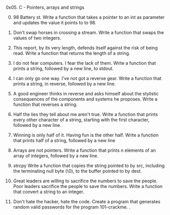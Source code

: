 0x05. C - Pointers, arrays and strings

0. 98 Battery st.
Write a function that takes a pointer to an int as parameter and updates the value it points to to 98.

1. Don't swap horses in crossing a stream.
Write a function that swaps the values of two integers.

2. This report, by its very length, defends itself against the risk of being read.
Write a function that returns the length of a string.

3. I do not fear computers. I fear the lack of them.
Write a function that prints a string, followed by a new line, to stdout.

4. I can only go one way. I've not got a reverse gear.
Write a function that prints a string, in reverse, followed by a new line.

5. A good engineer thinks in reverse and asks himself about the stylistic consequences of the components and systems he proposes.
Write a function that reverses a string.

6. Half the lies they tell about me aren't true.
Write a function that prints every other character of a string, starting with the first character, followed by a new line.

7. Winning is only half of it. Having fun is the other half.
Write a function that prints half of a string, followed by a new line

8. Arrays are not pointers.
Write a function that prints n elements of an array of integers, followed by a new line.

9. strcpy
Write a function that copies the string pointed to by src, including the terminating null byte (\0), to the buffer pointed to by dest.

10. Great leaders are willing to sacrifice the numbers to save the people. Poor leaders sacrifice the people to save the numbers.
Write a function that convert a string to an integer.

11. Don't hate the hacker, hate the code.
Create a program that generates random valid passwords for the program 101-crackme.
.
